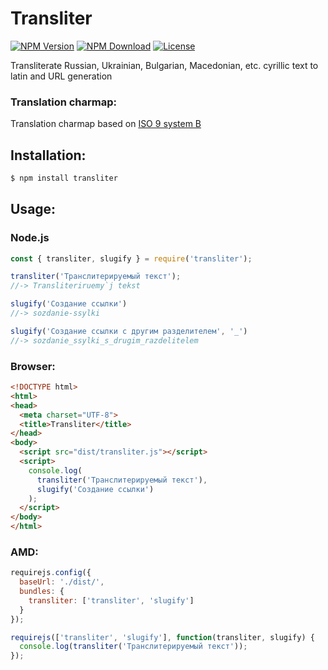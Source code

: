 # Transliter

[![NPM Version](https://img.shields.io/npm/v/transliter.svg)](https://www.npmjs.com/package/transliter)
[![NPM Download](https://img.shields.io/npm/dm/transliter.svg)](https://www.npmjs.com/package/transliter)
[![License](https://img.shields.io/npm/l/transliter.svg)](https://github.com/vladzadvorny/transliter/blob/master/LICENSE)

Transliterate Russian, Ukrainian, Bulgarian, Macedonian, etc. cyrillic text to latin and URL generation

### Translation charmap:

Translation charmap based on [ISO 9 system B](https://en.wikipedia.org/wiki/ISO_9)

## Installation:

```sh
$ npm install transliter
```

## Usage:
### Node.js

```javascript
const { transliter, slugify } = require('transliter');

transliter('Транслитерируемый текст');
//-> Transliteriruemy`j tekst

slugify('Создание ссылки')
//-> sozdanie-ssylki

slugify('Создание ссылки с другим разделителем', '_')
//-> sozdanie_ssylki_s_drugim_razdelitelem
```

### Browser:

```html
<!DOCTYPE html>
<html>
<head>
  <meta charset="UTF-8">
  <title>Transliter</title>
</head>
<body>
  <script src="dist/transliter.js"></script>
  <script>
    console.log(
      transliter('Транслитерируемый текст'),
      slugify('Создание ссылки')
    );
  </script>
</body>
</html>
```

### AMD:
```javascript
requirejs.config({
  baseUrl: './dist/',
  bundles: {
    transliter: ['transliter', 'slugify']
  }
});

requirejs(['transliter', 'slugify'], function(transliter, slugify) {
  console.log(transliter('Транслитерируемый текст'));
});
```
